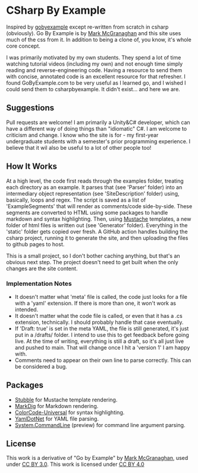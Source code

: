 # CSharp By Example
Inspired by [gobyexample](https://gobyexample.com/) except re-written from scratch in csharp (obviously). Go By Example is by [Mark McGranaghan](https://github.com/mmcgrana/gobyexample) and this site uses much of the css from it. In addition to being a clone of, you know, it's whole core concept.

I was primarily motivated by my own students. They spend a lot of time watching tutorial videos (including my own) and not enough time simply reading and reverse-engineering code. Having a resource to send them with concise, annotated code is an excellent resource for that refresher. I found GoByExample.com to be very useful as I learned go, and I wished I could send them to csharpbyexample. It didn't exist... and here we are.

## Suggestions
Pull requests are welcome! I am primarily a Unity&C# developer, which can have a different way of doing things than "idiomatic" C#. I am welcome to criticism and change. I know who the site is for - my first-year undergraduate students with a semester's prior programming experience. I believe that it wil also be useful to a lot of other people too!

## How It Works
At a high level, the code first reads through the examples folder, treating each directory as an example. It parses that (see 'Parser' folder) into an intermediary object representation (see 'SiteDescription' folder) using, basically, loops and regex. The script is saved as a list of 'ExampleSegments' that will render as comments/code side-by-side. These segments are converted to HTML using some packages to handle markdown and syntax highlighting. Then, using [Mustache](https://mustache.github.io/) templates, a new folder of html files is written out (see 'Generator' folder). Everything in the 'static' folder gets copied over fresh. A GitHub action handles building the csharp project, running it to generate the site, and then uploading the files to github pages to host.

This is a small project, so I don't bother caching anything, but that's an obvious next step. The project doesn't need to get built when the only changes are the site content.

### Implementation Notes
- It doesn't matter what 'meta' file is called, the code just looks for a file with a 'yaml' extension. If there is more than one, it won't work as intended.
- It doesn't matter what the code file is called, or even that it has a .cs extension, technically. I should probably handle that case eventually.
- If 'Draft: true' is set in the meta YAML, the file is still generated, it's just put in a /drafts/ folder. I intend to use this to get feedback before going live. At the time of writing, everything is still a draft, so it's all just live and pushed to main. That will change once I hit a 'version 1' I am happy with.
- Comments need to appear on their own line to parse correctly. This can be considered a bug.

## Packages
- [Stubble](https://github.com/stubbleorg/stubble) for Mustache template rendering.
- [MarkDig](https://github.com/xoofx/markdig) for Markdown rendering.
- [ColorCode-Universal](https://github.com/CommunityToolkit/ColorCode-Universal) for syntax highlighting.
- [YamlDotNet](https://github.com/aaubry/YamlDotNet/wiki) for YAML file parsing.
- [System.CommandLine](https://github.com/dotnet/command-line-api) (preview) for command line argument parsing.

## License
This work is a derivative of "Go by Example" by [Mark McGranaghan](https://markmcgranaghan.com/), used under [CC BY 3.0](https://creativecommons.org/licenses/by/3.0/).
This work is licensed under [CC BY 4.0](https://creativecommons.org/licenses/by/4.0/)
